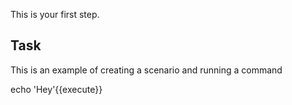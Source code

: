 This is your first step.

## Task

This is an example of creating a scenario and running a command

echo 'Hey'{{execute}}
